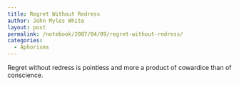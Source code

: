 ```yaml
---
title: Regret Without Redress
author: John Myles White
layout: post
permalink: /notebook/2007/04/09/regret-without-redress/
categories:
  - Aphorisms
---
```


Regret without redress is pointless and more a product of cowardice than of conscience.
